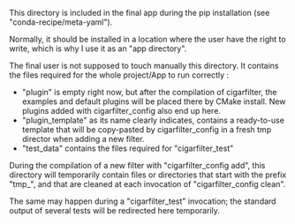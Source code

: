 This directory is included in the final app during the pip installation (see "conda-recipe/meta-yaml").

Normally, it should be installed in a location where the user have the right to write, which is why I use it as an "app directory".

The final user is not supposed to touch manually this directory. It contains the files required for the whole project/App to run correctly :

* "plugin" is empty right now, but after the compilation of cigarfilter, the examples and default plugins will be placed there by CMake install. New plugins added with cigarfilter_config also end up here. 
* "plugin_template" as its name clearly indicates, contains a ready-to-use template that will be copy-pasted by cigarfilter_config in a fresh tmp director when adding a new filter. 
* "test_data" contains the files required for "cigarfilter_test"

During the compilation of a new filter with "cigarfilter_config add", this directory will temporarily contain files or directories that start with the prefix "tmp_", and that are cleaned at each invocation of "cigarfilter_config clean".

The same may happen during a "cigarfilter_test" invocation; the standard output of several tests will be redirected here temporarily.
